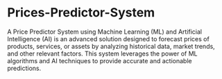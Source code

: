 # Prices-Predictor-System

A Price Predictor System using Machine Learning (ML) and Artificial Intelligence (AI) is an advanced solution designed to forecast prices of products, services, or assets by analyzing historical data, market trends, and other relevant factors. This system leverages the power of ML algorithms and AI techniques to provide accurate and actionable predictions.


